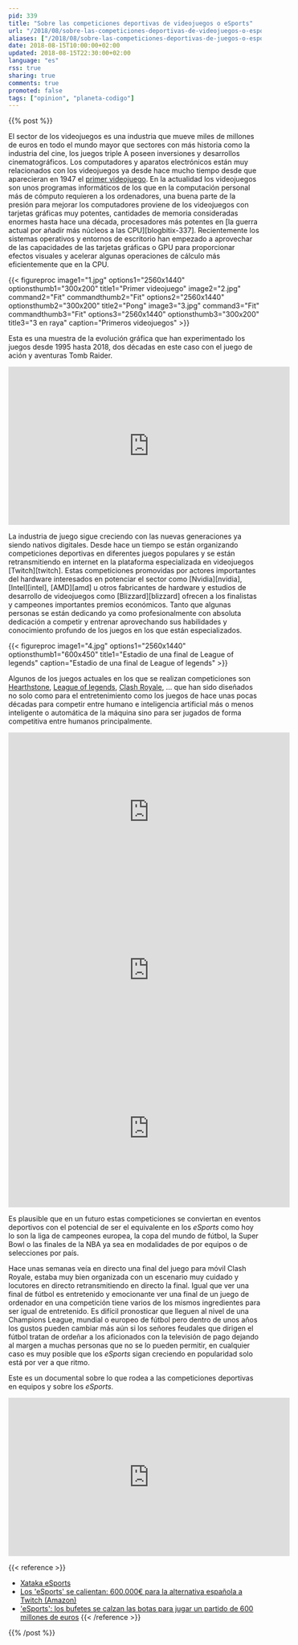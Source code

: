 ```yaml
---
pid: 339
title: "Sobre las competiciones deportivas de videojuegos o eSports"
url: "/2018/08/sobre-las-competiciones-deportivas-de-videojuegos-o-esports/"
aliases: ["/2018/08/sobre-las-competiciones-deportivas-de-juegos-o-esports/"]
date: 2018-08-15T10:00:00+02:00
updated: 2018-08-15T22:30:00+02:00
language: "es"
rss: true
sharing: true
comments: true
promoted: false
tags: ["opinion", "planeta-codigo"]
---
```


{{% post %}}

El sector de los videojuegos es una industria que mueve miles de millones de euros en todo el mundo mayor que sectores con más historia como la industria del cine, los juegos triple A poseen inversiones y desarrollos cinematográficos. Los computadores y aparatos electrónicos están muy relacionados con los videojuegos ya desde hace mucho tiempo desde que aparecieran en 1947 el [primer videojuego](https://es.wikipedia.org/wiki/Primer_videojuego#1947:_Dispositivo_de_Entretenimiento_de_Tubos_de_Rayos_Cat%C3%B3dicos). En la actualidad los videojuegos son unos programas informáticos de los que en la computación personal más de cómputo requieren a los ordenadores, una buena parte de la presión para mejorar los computadores proviene de los videojuegos con tarjetas gráficas muy potentes, cantidades de memoria consideradas enormes hasta hace una década, procesadores más potentes en [la guerra actual por añadir más núcleos a las CPU][blogbitix-337]. Recientemente los sistemas operativos y entornos de escritorio han empezado a aprovechar de las capacidades de las tarjetas gráficas o GPU para proporcionar efectos visuales y acelerar algunas operaciones de cálculo más eficientemente que en la CPU.

{{< figureproc
    image1="1.jpg" options1="2560x1440" optionsthumb1="300x200" title1="Primer videojuego"
    image2="2.jpg" command2="Fit" commandthumb2="Fit" options2="2560x1440" optionsthumb2="300x200" title2="Pong"
    image3="3.jpg" command3="Fit" commandthumb3="Fit" options3="2560x1440" optionsthumb3="300x200" title3="3 en raya"
    caption="Primeros videojuegos" >}}

Esta es una muestra de la evolución gráfica que han experimentado los juegos desde 1995 hasta 2018, dos décadas en este caso con el juego de ación y aventuras Tomb Raider.

<div class="media media-video">
	<iframe width="560" height="315" src="https://www.youtube.com/embed/D-P-smim5gQ" frameborder="0" allow="autoplay; encrypted-media" allowfullscreen></iframe>
</div>

La industria de juego sigue creciendo con las nuevas generaciones ya siendo nativos digitales. Desde hace un tiempo se están organizando competiciones deportivas en diferentes juegos populares y se están retransmitiendo en internet en la plataforma especializada en videojuegos [Twitch][twitch]. Estas competiciones promovidas por actores importantes del hardware interesados en potenciar el sector como [Nvidia][nvidia], [Intel][intel], [AMD][amd] u otros fabricantes de hardware y estudios de desarrollo de videojuegos como [Blizzard][blizzard] ofrecen a los finalistas y campeones importantes premios económicos. Tanto que algunas personas se están dedicando ya como profesionalmente con absoluta dedicación a competir y entrenar aprovechando sus habilidades y conocimiento profundo de los juegos en los que están especializados.

{{< figureproc
    image1="4.jpg" options1="2560x1440" optionsthumb1="600x450" title1="Estadio de una final de League of legends"
    caption="Estadio de una final de League of legends" >}}

Algunos de los juegos actuales en los que se realizan competiciones son [Hearthstone](https://playhearthstone.com/es-es/), [League of legends](https://play.euw.leagueoflegends.com/es_ES), [Clash Royale](https://clashroyale.com/es/), ... que han sido diseñados no solo como para el entretenimiento como los juegos de hace unas pocas décadas para competir entre humano e inteligencia artificial más o menos inteligente o automática de la máquina sino para ser jugados de forma competitiva entre humanos principalmente.

<div class="media media-video">
	<iframe width="560" height="315" src="https://gaming.youtube.com/embed/lBWgRCRH1Gs" frameborder="0" allow="autoplay; encrypted-media" allowfullscreen></iframe>
</div>

<div class="media media-video">
	<iframe width="560" height="315" src="https://gaming.youtube.com/embed/NpVXLpkjUCc" frameborder="0" allow="autoplay; encrypted-media" allowfullscreen></iframe>
</div>

<div class="media media-video">
	<iframe width="560" height="315" src="https://gaming.youtube.com/embed/MUb8dGKpuEE" frameborder="0" allow="autoplay; encrypted-media" allowfullscreen></iframe>
</div>

Es plausible que en un futuro estas competiciones se conviertan en eventos deportivos con el potencial de ser el equivalente en los _eSports_ como hoy lo son la liga de campeones europea, la copa del mundo de fútbol, la Super Bowl o las finales de la NBA ya sea en modalidades de por equipos o de selecciones por país.

Hace unas semanas veía en directo una final del juego para móvil Clash Royale, estaba muy bien organizada con un escenario muy cuidado y locutores en directo retransmitiendo en directo la final. Igual que ver una final de fútbol es entretenido y emocionante ver una final de un juego de ordenador en una competición tiene varios de los mismos ingredientes para ser igual de entretenido. Es difícil pronosticar que lleguen al nivel de una Champions League, mundial o europeo de fútbol pero dentro de unos años los gustos pueden cambiar más aún si los señores feudales que dirigen el fútbol tratan de ordeñar a los aficionados con la televisión de pago dejando al margen a muchas personas que no se lo pueden permitir, en cualquier caso es muy posible que los _eSports_ sigan creciendo en popularidad solo está por ver a que ritmo.

Este es un documental sobre lo que rodea a las  competiciones deportivas en equipos y sobre los _eSports_.

<div class="media media-video">
    <iframe width="560" height="315" src="https://www.youtube.com/embed/yvxMwoYuSp4" frameborder="0" allow="autoplay; encrypted-media" allowfullscreen></iframe>
</div>

{{< reference >}}
* [Xataka eSports](https://esports.xataka.com/)
* [Los 'eSports' se calientan: 600.000€ para la alternativa española a Twitch (Amazon)](https://www.elconfidencial.com/tecnologia/2017-06-06/gamerswalk-esports-twitch-amazon_1394223/)
* ['eSports': los bufetes se calzan las botas para jugar un partido de 600 millones de euros](http://www.elconfidencial.com/empresas/2017-05-13/deportes-electronicos-esports-regulacion-situacion-espana-jugadores-deporte-ligas_1381822/)
{{< /reference >}}

{{% /post %}}
